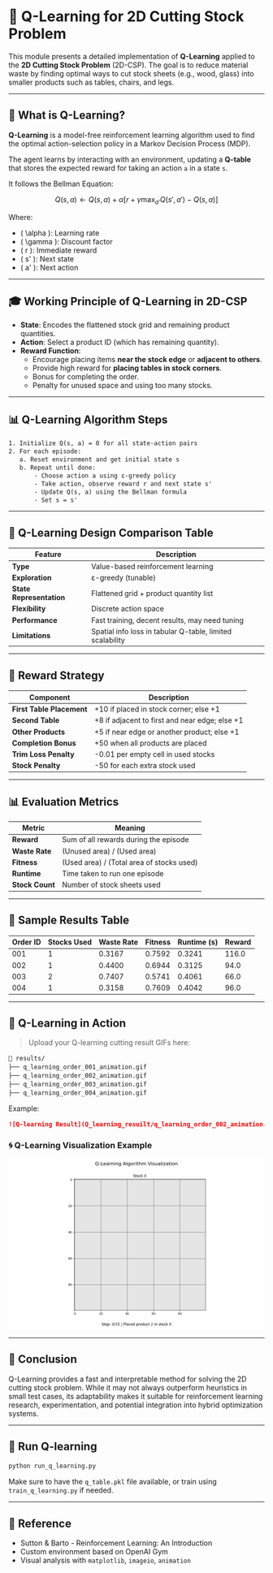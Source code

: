 # 🧠 Q-Learning for 2D Cutting Stock Problem

This module presents a detailed implementation of **Q-Learning** applied to the **2D Cutting Stock Problem** (2D-CSP). The goal is to reduce material waste by finding optimal ways to cut stock sheets (e.g., wood, glass) into smaller products such as tables, chairs, and legs.

---

## 🌈 What is Q-Learning?

**Q-Learning** is a model-free reinforcement learning algorithm used to find the optimal action-selection policy in a Markov Decision Process (MDP).

The agent learns by interacting with an environment, updating a **Q-table** that stores the expected reward for taking an action `a` in a state `s`.

It follows the Bellman Equation:

$$
Q(s, a) \leftarrow Q(s, a) + \alpha \left[r + \gamma \max_{a'} Q(s', a') - Q(s, a)\right]
$$

Where:
- \( \alpha \): Learning rate
- \( \gamma \): Discount factor
- \( r \): Immediate reward
- \( s' \): Next state
- \( a' \): Next action

---

## 🎓 Working Principle of Q-Learning in 2D-CSP

- **State**: Encodes the flattened stock grid and remaining product quantities.
- **Action**: Select a product ID (which has remaining quantity).
- **Reward Function**:
  - Encourage placing items **near the stock edge** or **adjacent to others**.
  - Provide high reward for **placing tables in stock corners**.
  - Bonus for completing the order.
  - Penalty for unused space and using too many stocks.

---

## 📊 Q-Learning Algorithm Steps

```text
1. Initialize Q(s, a) = 0 for all state-action pairs
2. For each episode:
   a. Reset environment and get initial state s
   b. Repeat until done:
       - Choose action a using ε-greedy policy
       - Take action, observe reward r and next state s'
       - Update Q(s, a) using the Bellman formula
       - Set s = s'
```

---

## 🔢 Q-Learning Design Comparison Table

| Feature                | Description                                                                 |
|------------------------|-----------------------------------------------------------------------------|
| **Type**              | Value-based reinforcement learning                                           |
| **Exploration**       | ε-greedy (tunable)                                                         |
| **State Representation** | Flattened grid + product quantity list                                   |
| **Flexibility**       | Discrete action space                                                        |
| **Performance**       | Fast training, decent results, may need tuning                              |
| **Limitations**       | Spatial info loss in tabular Q-table, limited scalability                  |

---

## 🔄 Reward Strategy

| Component                 | Description                                                                 |
|---------------------------|-----------------------------------------------------------------------------|
| **First Table Placement**| +10 if placed in stock corner; else +1                                      |
| **Second Table**         | +8 if adjacent to first and near edge; else +1                              |
| **Other Products**       | +5 if near edge or another product; else +1                                 |
| **Completion Bonus**     | +50 when all products are placed                                             |
| **Trim Loss Penalty**    | -0.01 per empty cell in used stocks                                          |
| **Stock Penalty**        | -50 for each extra stock used                                                |

---

## 📊 Evaluation Metrics

| Metric         | Meaning                                                   |
|----------------|-----------------------------------------------------------|
| **Reward**      | Sum of all rewards during the episode                     |
| **Waste Rate**  | (Unused area) / (Used area)                               |
| **Fitness**     | (Used area) / (Total area of stocks used)                |
| **Runtime**     | Time taken to run one episode                            |
| **Stock Count** | Number of stock sheets used                              |

---

## 🔄 Sample Results Table

| Order ID | Stocks Used | Waste Rate | Fitness | Runtime (s) | Reward |
|----------|-------------|------------|---------|--------------|--------|
| 001      | 1           | 0.3167     | 0.7592  | 0.3241       | 116.0  |
| 002      | 1           | 0.4400     | 0.6944  | 0.3125       | 94.0   |
| 003      | 2           | 0.7407     | 0.5741  | 0.4061       | 66.0   |
| 004      | 1           | 0.3158     | 0.7609  | 0.4042       | 96.0   |

---

## 🔦 Q-Learning in Action

> Upload your Q-learning cutting result GIFs here:

```bash
📁 results/
├── q_learning_order_001_animation.gif
├── q_learning_order_002_animation.gif
├── q_learning_order_003_animation.gif
├── q_learning_order_004_animation.gif
```

Example:
```markdown
![Q-learning Result](Q_learning_resuilt/q_learning_order_002_animation.gif)
```

### 🌀 Q-Learning Visualization Example

![Q-Learning Cutting Demo](Q_learning_resuilt/q_learning_order_001_animation.gif)


---

## 🎉 Conclusion

Q-Learning provides a fast and interpretable method for solving the 2D cutting stock problem. While it may not always outperform heuristics in small test cases, its adaptability makes it suitable for reinforcement learning research, experimentation, and potential integration into hybrid optimization systems.

---

## 🔧 Run Q-learning

```bash
python run_q_learning.py
```

Make sure to have the `q_table.pkl` file available, or train using `train_q_learning.py` if needed.

---

## 📜 Reference

- Sutton & Barto - Reinforcement Learning: An Introduction
- Custom environment based on OpenAI Gym
- Visual analysis with `matplotlib`, `imageio`, `animation`

